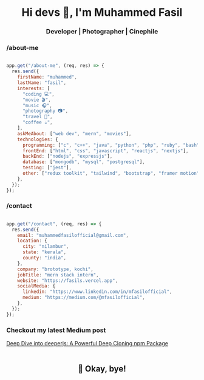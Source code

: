 <h1 align='center'>Hi devs 👋, I'm Muhammed Fasil</h1>
<h3 align="center">Developer | Photographer | Cinephile</h3>


### /about-me
```javascript

app.get("/about-me", (req, res) => {
  res.send({
    firstName: "muhammed",
    lastName: "fasil",
    interests: [
      "coding 💻",
      "movie 🎬",
      "music 🎧",
      "photography 📷",
      "travel 🧳",
      "coffee ☕",
    ],
    askMeAbout: ["web dev", "mern", "movies"],
    technologies: {
      programming: ["c", "c++", "java", "python", "php", "ruby", "bash", "typescript"],
      frontEnd: ["html", "css", "javascript", "reactjs", "nextjs"],
      backEnd: ["nodejs", "expressjs"],
      database: ["mongodb", "mysql", "postgresql"],
      testing: ["jest"],
      other: ["redux toolkit", "tailwind", "bootstrap", "framer motion", "aos", "pug", "ejs"]
    },
  });
});

```

### /contact
```javascript

app.get("/contact", (req, res) => {
  res.send({
    email: "muhammedfasilofficial@gmail.com",
    location: {
      city: "nilambur",
      state: "kerala",
      county: "india",
    },
    company: "brototype, kochi",
    jobTitle: "mern stack intern",
    website: "https://fasils.vercel.app",
    socialMedia: {
      linkedin: "https://www.linkedin.com/in/mfasilofficial",
      medium: "https://medium.com/@mfasilofficial",
    },
  });
});

```

### Checkout my latest Medium post
[Deep Dive into deeperjs: A Powerful Deep Cloning npm Package](https://medium.com/@mfasilofficial/deep-dive-into-deeperjs-a-powerful-deep-cloning-npm-package-b127a7b7b887)
<br><br>
<h2 align='center'>
  🏃 Okay, bye!
</h2>
